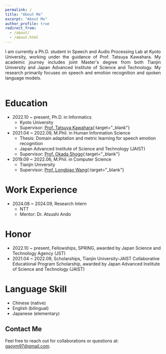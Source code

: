 ```yaml
---
permalink: /
title: "About Me"
excerpt: "About Me"
author_profile: true
redirect_from: 
  - /about/
  - /about.html
---
```


<div style="text-align: justify;">
I am currently a Ph.D. student in Speech and Audio Processing Lab at Kyoto University, working under the guidance of Prof. Tatsuya Kawahara. My academic journey includes joint Master's degree from both Tianjin University and Japan Advanced Institute of Science and Technology. My research primarily focuses on speech and emotion recognition and spoken language models.
</div>

<br>

**Education**
======
- 2022.10 ~ present, Ph.D. in Informatics
  - Kyoto University
  - Supervisor: [Prof. Tatsuya Kawahara](http://sap.ist.i.kyoto-u.ac.jp/members/kawahara/){:target="_blank"}
- 2021.04 ~ 2022.09, M.Phil. in Human Information Science
  - Thesis: Domain adaptation and metric learning for speech emotion recognition
  - Japan Advanced Institute of Science and Technology (JAIST)
  - Supervisor: [Prof. Okada Shogo](https://www.jaist.ac.jp/~okada-s/Profile.html){:target="_blank"}
- 2019.09 ~ 2022.06, M.Phil. in Computer Science
  - Tianjin University
  - Supervisor: [Prof. Longbiao Wang](https://cic.tju.edu.cn/faculty/wanglongbiao/wang.html){:target="_blank"}
 
**Work Experience**
======
- 2024.08 ~ 2024.09, Research Intern 
  - NTT 
  - Mentor: Dr. Atsushi Ando

**Honor**
======
- 2022.10 ~ present, Fellowships, SPRING, awarded by Japan Science and Technology Agency (JST) 
- 2021.04 ~ 2022.09, Scholarships, Tianjin University-JAIST Collaborative Educational Program Scholarship, awarded by Japan Advanced Institute of Science and Technology (JAIST)

**Language Skill**
======
- Chinese (native)
- English (bilingual)
- Japanese (elementary)
  
**Contact Me**
------
Feel free to reach out for collaborations or questions at: [gaoym97@gmail.com](mailto:gaoym97@gmail.com).

